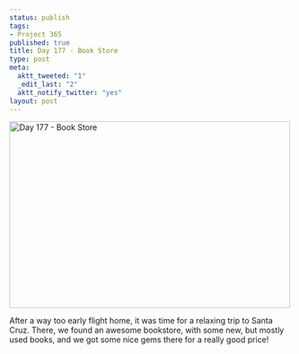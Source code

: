 ```yaml
--- 
status: publish
tags: 
- Project 365
published: true
title: Day 177 - Book Store
type: post
meta: 
  aktt_tweeted: "1"
  _edit_last: "2"
  aktt_notify_twitter: "yes"
layout: post
---
```

<a href="http://www.flickr.com/photos/freeed/5876054704/" title="Day 177 - Book Store by Fred​, on Flickr"><img src="http://farm4.static.flickr.com/3167/5876054704_4e96796c9f.jpg" width="500" height="333" alt="Day 177 - Book Store"/></a>

After a way too early flight home, it was time for a relaxing trip to Santa Cruz. There, we found an awesome bookstore, with some new, but mostly used books, and we got some nice gems there for a really good price!
